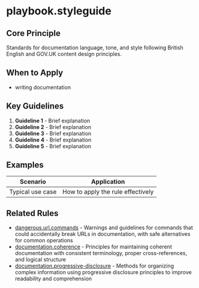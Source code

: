 # playbook.styleguide

## Core Principle

Standards for documentation language, tone, and style following British English and GOV.UK content design principles.

## When to Apply

- writing documentation

## Key Guidelines

1. **Guideline 1** - Brief explanation
2. **Guideline 2** - Brief explanation
3. **Guideline 3** - Brief explanation
4. **Guideline 4** - Brief explanation
5. **Guideline 5** - Brief explanation

## Examples

| Scenario         | Application                       |
| ---------------- | --------------------------------- |
| Typical use case | How to apply the rule effectively |

## Related Rules

- [dangerous.url.commands](../dangerous.url.commands.mdc) - Warnings and guidelines for commands that could accidentally break URLs in documentation, with safe alternatives for common operations
- [documentation.coherence](../documentation.coherence.mdc) - Principles for maintaining coherent documentation with consistent terminology, proper cross-references, and logical structure
- [documentation.progressive-disclosure](../documentation.progressive-disclosure.mdc) - Methods for organizing complex information using progressive disclosure principles to improve readability and comprehension
